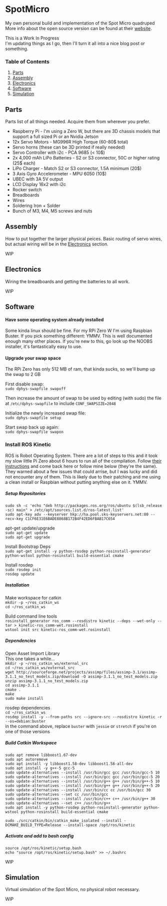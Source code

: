 # SpotMicro

My own personal build and implementation of the Spot Micro quadruped \
More info about the open source version can be found at their [website](https://gitlab.com/custom_robots/spotmicroai).

This is a Work In Progress\
I'm updating things as I go, then I'll turn it all into a nice blog post or something.

### Table of Contents
1. [Parts](#parts)
1. [Assembly](#assembly)
1. [Electronics](#electronics)
1. [Software](#software)
1. [Simulation](#simulation)

## Parts
Parts list of all things needed. Acquire them from wherever you prefer.
- Raspberry Pi - I'm using a Zero W, but there are 3D chassis models that support a full sized Pi or an Nvidia Jetson
- 12x Servo Motors - MG996R High Torque (60-80$ total)
- Servo horns (these can be 3D printed if really needed)
- Servo Controller with i2c - PCA 9685 (< 10$)
- 2x 4,000 mAh LiPo Batteries - S2 or S3 connector, 50C or higher rating (25$ each)
- LiPo Charger - Match S2 or S3 connector, 1.5A minimum (20$)
- 3 Axis Gyro Accelerometer - MPU 6050 (10$)
- UBEC with 3A 5V output
- LCD Display 16x2 with i2c
- Rocker switch
- Breadboards
- Wires
- Soldering Iron + Solder
- Bunch of M3, M4, M5 screws and nuts


## Assembly
How to put together the larger physical peices. Basic routing of servo wires, but actual wiring will be in the [Electronics](#electronics) section.

WIP


## Electronics
Wiring the breadboards and getting the batteries to all work.

WIP

## Software
#### Have some operating system already installed
Some kinda linux should be fine. For my RPi Zero W I'm using Raspbian Buster. If you pick something different: YMMV. This is well documented enough many other places. If you're new to this, go look up the NOOBS installer, it's fantastically easy to use.


#### Upgrade your swap space
The RPi Zero has only 512 MB of ram, that kinda sucks, so we'll bump up the swap to 2 GB

First disable swap:\
`sudo dphys-swapfile swapoff`

Then increase the amount of swap to be used by editing (with sudo) the file at `/etc/dphys-swapfile` to include `CONF_SWAPSIZE=2048`

Initialize the newly increased swap file:\
`sudo dphys-swapfile setup`

Start swap back up again:\
`sudo dphys-swapfile swapon`

### Install ROS Kinetic

ROS is Robot Operating System. There are a lot of steps to this and it took my slow little Pi Zero about 6 hours to run all of the compilation. Follow [their instructions](http://wiki.ros.org/ROSberryPi/Installing%20ROS%20Kinetic%20on%20the%20Raspberry%20Pi) and come back here or follow mine below (they're the same). They warned about a few issues that could arrise, but I was lucky and did not encounter any of them. This is likely due to their patching and me using a clean install or Raspbian without putting anything else on it. YMMV.

##### Setup Repositories
`sudo sh -c 'echo "deb http://packages.ros.org/ros/ubuntu $(lsb_release -sc) main" > /etc/apt/sources.list.d/ros-latest.list'`\
`sudo apt-key adv --keyserver hkp://ha.pool.sks-keyservers.net:80 --recv-key C1CF6E31E6BADE8868B172B4F42ED6FBAB17C654`

apt-get update/upgrade\
`sudo apt-get update`\
`sudo apt-get upgrade`

Install Bootstrap Deps\
`sudo apt-get install -y python-rosdep python-rosinstall-generator python-wstool python-rosinstall build-essential cmake`

Install rosdep\
`sudo rosdep init`\
`rosdep update`


##### Installation
Make workspace for catkin\
`mkdir -p ~/ros_catkin_ws`\
`cd ~/ros_catkin_ws`

Build command line tools\
`rosinstall_generator ros_comm --rosdistro kinetic --deps --wet-only --tar > kinetic-ros_comm-wet.rosinstall`\
`wstool init src kinetic-ros_comm-wet.rosinstall`


##### Dependencies

Open Asset Import Library\
This one takes a while...\
`mkdir -p ~/ros_catkin_ws/external_src`\
`cd ~/ros_catkin_ws/external_src`\
`wget http://sourceforge.net/projects/assimp/files/assimp-3.1/assimp-3.1.1_no_test_models.zip/download -O assimp-3.1.1_no_test_models.zip`\
`unzip assimp-3.1.1_no_test_models.zip`\
`cd assimp-3.1.1`\
`cmake .`\
`make`\
`sudo make install`

rosdep dependencies\
`cd ~/ros_catkin_ws`\
`rosdep install -y --from-paths src --ignore-src --rosdistro kinetic -r --os=debian:buster`\
in the command above, replace `buster` with `jessie` or `stretch` if you're on one of those versions


##### Build Catkin Workspace
`sudo apt remove libboost1.67-dev`\
`sudo apt autoremove`\
`sudo apt install -y libboost1.58-dev libboost1.58-all-dev`\
`sudo apt install -y g++-5 gcc-5`\
`sudo update-alternatives --install /usr/bin/gcc gcc /usr/bin/gcc-5 10`\
`sudo update-alternatives --install /usr/bin/gcc gcc /usr/bin/gcc-5 20`\
`sudo update-alternatives --install /usr/bin/g++ g++ /usr/bin/g++-5 10`\
`sudo update-alternatives --install /usr/bin/g++ g++ /usr/bin/g++-5 20`\
`sudo update-alternatives --install /usr/bin/cc cc /usr/bin/gcc 30`\
`sudo update-alternatives --set cc /usr/bin/gcc`\
`sudo update-alternatives --install /usr/bin/c++ c++ /usr/bin/g++ 30`\
`sudo update-alternatives --set c++ /usr/bin/g++`\
`sudo apt install -y python-rosdep python-rosinstall-generator python-wstool python-rosinstall build-essential cmake`

`sudo ./src/catkin/bin/catkin_make_isolated --install -DCMAKE_BUILD_TYPE=Release --install-space /opt/ros/kinetic`

##### Activate and add to bash config
`source /opt/ros/kinetic/setup.bash`\
`echo "source /opt/ros/kinetic/setup.bash" >> ~/.bashrc`


WIP

## Simulation
Virtual simulation of the Spot Micro, no physical robot necessary.

WIP
